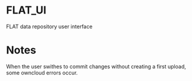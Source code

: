 # FLAT_UI
FLAT data repository user interface



# Notes

When the user swithes to commit changes without creating a first upload, some owncloud errors occur.

